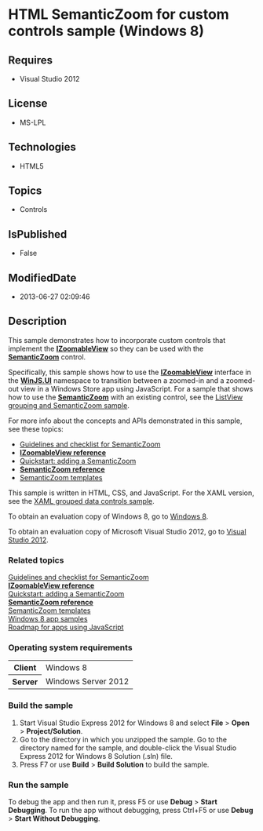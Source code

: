 # HTML SemanticZoom for custom controls sample (Windows 8)
## Requires
* Visual Studio 2012
## License
* MS-LPL
## Technologies
* HTML5
## Topics
* Controls
## IsPublished
* False
## ModifiedDate
* 2013-06-27 02:09:46
## Description

<div id="mainSection">
<p>This sample demonstrates how to incorporate custom controls that implement the
<a href="http://msdn.microsoft.com/library/windows/apps/br229794"><b>IZoomableView</b></a> so they can be used with the
<a href="http://msdn.microsoft.com/library/windows/apps/br229690"><b>SemanticZoom</b></a> control.
</p>
<p>Specifically, this sample shows how to use the <a href="http://msdn.microsoft.com/library/windows/apps/br229794">
<b>IZoomableView</b></a> interface in the <a href="http://msdn.microsoft.com/library/windows/apps/br229782">
<b>WinJS.UI</b></a> namespace to transition between a zoomed-in and a zoomed-out view in a Windows Store app using JavaScript. For a sample that shows how to use the
<a href="http://msdn.microsoft.com/library/windows/apps/br229690"><b>SemanticZoom</b></a> with an existing control, see the
<a href="http://go.microsoft.com/fwlink/p/?linkid=231563">ListView grouping and SemanticZoom sample</a>.
</p>
<p>For more info about the concepts and APIs demonstrated in this sample, see these topics:
</p>
<p></p>
<ul>
<li><a href="http://msdn.microsoft.com/library/windows/apps/hh465319">Guidelines and checklist for SemanticZoom</a>
</li><li><a href="http://msdn.microsoft.com/library/windows/apps/br229794"><b>IZoomableView reference</b></a>
</li><li><a href="http://msdn.microsoft.com/library/windows/apps/hh465492">Quickstart: adding a SemanticZoom</a>
</li><li><a href="http://msdn.microsoft.com/library/windows/apps/br229690"><b>SemanticZoom reference</b></a>
</li><li><a href="http://msdn.microsoft.com/library/windows/apps/hh770118">SemanticZoom templates</a>
</li></ul>
<p></p>
<p>This sample is written in HTML, CSS, and JavaScript. For the XAML version, see the
<a href="http://go.microsoft.com/fwlink/p/?linkid=242399">XAML grouped data controls sample</a>.</p>
<p>To obtain an evaluation copy of Windows&nbsp;8, go to <a href="http://go.microsoft.com/fwlink/p/?linkid=241655">
Windows&nbsp;8</a>.</p>
<p>To obtain an evaluation copy of Microsoft Visual Studio&nbsp;2012, go to <a href="http://go.microsoft.com/fwlink/p/?linkid=241656">
Visual Studio&nbsp;2012</a>.</p>
<h3><a id="related_topics"></a>Related topics</h3>
<dl><dt><a href="http://msdn.microsoft.com/library/windows/apps/hh465319">Guidelines and checklist for SemanticZoom</a>
</dt><dt><a href="http://msdn.microsoft.com/library/windows/apps/br229794"><b>IZoomableView reference</b></a>
</dt><dt><a href="http://msdn.microsoft.com/library/windows/apps/hh465492">Quickstart: adding a SemanticZoom</a>
</dt><dt><a href="http://msdn.microsoft.com/library/windows/apps/br229690"><b>SemanticZoom reference</b></a>
</dt><dt><a href="http://msdn.microsoft.com/library/windows/apps/hh770118">SemanticZoom templates</a>
</dt><dt><a href="http://go.microsoft.com/fwlink/p/?LinkID=227694">Windows 8 app samples</a>
</dt><dt><a href="http://msdn.microsoft.com/library/windows/apps/hh465037">Roadmap for apps using JavaScript</a>
</dt></dl>
<h3>Operating system requirements</h3>
<table>
<tbody>
<tr>
<th>Client</th>
<td><dt>Windows&nbsp;8 </dt></td>
</tr>
<tr>
<th>Server</th>
<td><dt>Windows Server&nbsp;2012 </dt></td>
</tr>
</tbody>
</table>
<h3>Build the sample</h3>
<ol>
<li>Start Visual Studio Express&nbsp;2012 for Windows&nbsp;8 and select <b>File</b> &gt; <b>
Open</b> &gt; <b>Project/Solution</b>. </li><li>Go to the directory in which you unzipped the sample. Go to the directory named for the sample, and double-click the Visual Studio Express&nbsp;2012 for Windows&nbsp;8 Solution (.sln) file.
</li><li>Press F7 or use <b>Build</b> &gt; <b>Build Solution</b> to build the sample. </li></ol>
<h3>Run the sample</h3>
<p>To debug the app and then run it, press F5 or use <b>Debug</b> &gt; <b>Start Debugging</b>. To run the app without debugging, press Ctrl&#43;F5 or use
<b>Debug</b> &gt; <b>Start Without Debugging</b>. </p>
</div>
